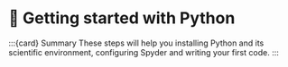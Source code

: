 # 📖 Getting started with Python

:::{card} Summary
These steps will help you installing Python and its scientific environment, configuring Spyder and writing your first code.
:::

```{tableofcontents}
```
